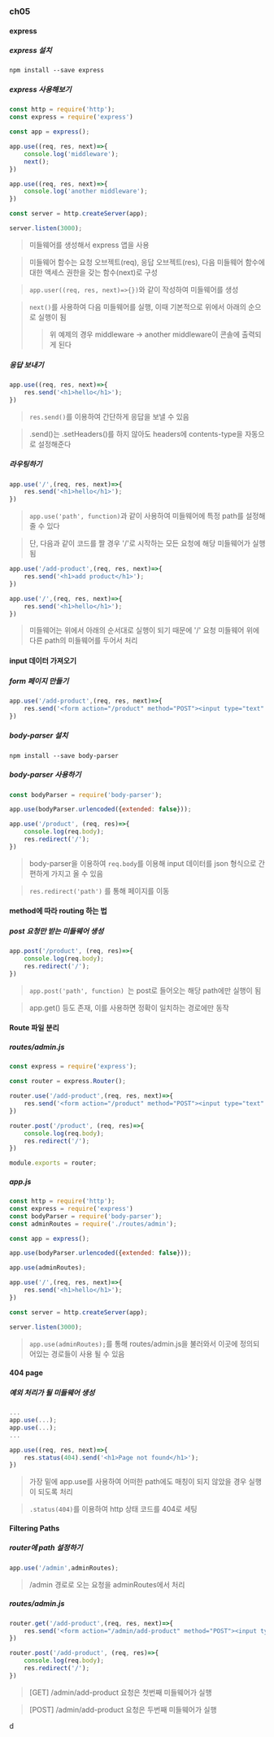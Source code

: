### ch05

#### express

##### express 설치
```
npm install --save express
```

##### express 사용해보기

```js
const http = require('http');
const express = require('express')

const app = express();

app.use((req, res, next)=>{
    console.log('middleware');
    next();
})

app.use((req, res, next)=>{
    console.log('another middleware');
})

const server = http.createServer(app);

server.listen(3000);
```
> 미들웨어를 생성해서 express 앱을 사용

> 미들웨어 함수는 요청 오브젝트(req), 응답 오브젝트(res), 다음 미들웨어 함수에 대한 액세스 권한을 갖는 함수(next)로 구성

> ```app.user((req, res, next)=>{})```와 같이 작성하여 미들웨어를 생성

> ```next()```를 사용하여 다음 미들웨어를 실행, 이때 기본적으로 위에서 아래의 순으로 실행이 됨
>> 위 예제의 경우 middleware -> another middleware이 콘솔에 출력되게 된다


##### 응답 보내기

```js
app.use((req, res, next)=>{
    res.send('<h1>hello</h1>');
})
```
> ```res.send()```를 이용하여 간단하게 응답을 보낼 수 있음

> .send()는 .setHeaders()를 하지 않아도 headers에 contents-type을 자동으로 설정해준다


##### 라우팅하기
```js
app.use('/',(req, res, next)=>{
    res.send('<h1>hello</h1>');
})
```
> ```app.use('path', function)```과 같이 사용하여 미들웨어에 특정 path를 설정해줄 수 있다

> 단, 다음과 같이 코드를 짤 경우 '/'로 시작하는 모든 요청에 해당 미들웨어가 실행 됨

```js
app.use('/add-product',(req, res, next)=>{
    res.send('<h1>add product</h1>');
})

app.use('/',(req, res, next)=>{
    res.send('<h1>hello</h1>');
})
```
> 미들웨어는 위에서 아래의 순서대로 실행이 되기 때문에 '/' 요청 미들웨어 위에 다른 path의 미들웨어를 두어서 처리


#### input 데이터 가져오기

##### form 페이지 만들기
```js
app.use('/add-product',(req, res, next)=>{
    res.send('<form action="/product" method="POST"><input type="text" name="title"><button type="submit">add</button></form>');
})
```

##### body-parser 설치
```
npm install --save body-parser
```

##### body-parser 사용하기
```js
const bodyParser = require('body-parser');

app.use(bodyParser.urlencoded({extended: false}));

app.use('/product', (req, res)=>{
    console.log(req.body);
    res.redirect('/');
})
```
> body-parser을 이용하여 ```req.body```를 이용해 input 데이터를 json 형식으로 간편하게 가지고 올 수 있음

> ```res.redirect('path')``` 를 통해 페이지를 이동


#### method에 따라 routing 하는 법

##### post 요청만 받는 미들웨어 생성
```js
app.post('/product', (req, res)=>{
    console.log(req.body);
    res.redirect('/');
})
```
> ```app.post('path', function) ```는 post로 들어오는 해당 path에만 실행이 됨

> app.get() 등도 존재, 이를 사용하면 정확이 일치하는 경로에만 동작 

#### Route 파일 분리

##### routes/admin.js
```js
const express = require('express');

const router = express.Router();

router.use('/add-product',(req, res, next)=>{
    res.send('<form action="/product" method="POST"><input type="text" name="title"><button type="submit">add</button></form>');
})

router.post('/product', (req, res)=>{
    console.log(req.body);
    res.redirect('/');
})

module.exports = router;
```

##### app.js
```js
const http = require('http');
const express = require('express')
const bodyParser = require('body-parser');
const adminRoutes = require('./routes/admin');

const app = express();

app.use(bodyParser.urlencoded({extended: false}));

app.use(adminRoutes);

app.use('/',(req, res, next)=>{
    res.send('<h1>hello</h1>');
})

const server = http.createServer(app);

server.listen(3000);

```
> ```app.use(adminRoutes);```를 통해 routes/admin.js을 불러와서 이곳에 정의되어있는 경로들이 사용 될 수 있음

#### 404 page

##### 예외 처리가 될 미들웨어 생성
```js
...
app.use(...);
app.use(...);
...

app.use((req, res, next)=>{
    res.status(404).send('<h1>Page not found</h1>');
})
```
> 가장 밑에 app.use를 사용하여 어떠한 path에도 매칭이 되지 않았을 경우 실행이 되도록 처리

> ```.status(404)```를 이용하여 http 상태 코드를 404로 세팅


#### Filtering Paths

##### router에 path 설정하기
```js
app.use('/admin',adminRoutes);
```
> /admin 경로로 오는 요청을 adminRoutes에서 처리

##### routes/admin.js
```js
router.get('/add-product',(req, res, next)=>{
    res.send('<form action="/admin/add-product" method="POST"><input type="text" name="title"><button type="submit">add</button></form>');
})

router.post('/add-product', (req, res)=>{
    console.log(req.body);
    res.redirect('/');
})
```
> [GET] /admin/add-product 요청은 첫번째 미들웨어가 실행

> [POST] /admin/add-product 요청은 두번째 미들웨어가 실행


d